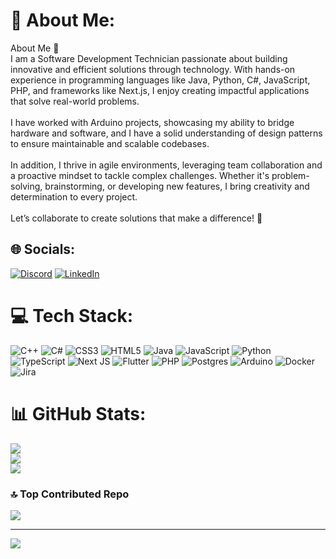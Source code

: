 # 💫 About Me:
About Me 👋<br>I am a Software Development Technician passionate about building innovative and efficient solutions through technology. With hands-on experience in programming languages like Java, Python, C#, JavaScript, PHP, and frameworks like Next.js, I enjoy creating impactful applications that solve real-world problems.<br><br>I have worked with Arduino projects, showcasing my ability to bridge hardware and software, and I have a solid understanding of design patterns to ensure maintainable and scalable codebases.<br><br>In addition, I thrive in agile environments, leveraging team collaboration and a proactive mindset to tackle complex challenges. Whether it's problem-solving, brainstorming, or developing new features, I bring creativity and determination to every project.<br><br>Let’s collaborate to create solutions that make a difference! 🚀


## 🌐 Socials:
[![Discord](https://img.shields.io/badge/Discord-%237289DA.svg?logo=discord&logoColor=white)](https://discord.gg/BUKODONOZOR) [![LinkedIn](https://img.shields.io/badge/LinkedIn-%230077B5.svg?logo=linkedin&logoColor=white)](https://linkedin.com/in/https://www.linkedin.com/in/jafet-david-ibarguen-9778692ba/) 

# 💻 Tech Stack:
![C++](https://img.shields.io/badge/c++-%2300599C.svg?style=for-the-badge&logo=c%2B%2B&logoColor=white) ![C#](https://img.shields.io/badge/c%23-%23239120.svg?style=for-the-badge&logo=csharp&logoColor=white) ![CSS3](https://img.shields.io/badge/css3-%231572B6.svg?style=for-the-badge&logo=css3&logoColor=white) ![HTML5](https://img.shields.io/badge/html5-%23E34F26.svg?style=for-the-badge&logo=html5&logoColor=white) ![Java](https://img.shields.io/badge/java-%23ED8B00.svg?style=for-the-badge&logo=openjdk&logoColor=white) ![JavaScript](https://img.shields.io/badge/javascript-%23323330.svg?style=for-the-badge&logo=javascript&logoColor=%23F7DF1E) ![Python](https://img.shields.io/badge/python-3670A0?style=for-the-badge&logo=python&logoColor=ffdd54) ![TypeScript](https://img.shields.io/badge/typescript-%23007ACC.svg?style=for-the-badge&logo=typescript&logoColor=white) ![Next JS](https://img.shields.io/badge/Next-black?style=for-the-badge&logo=next.js&logoColor=white) ![Flutter](https://img.shields.io/badge/Flutter-%2302569B.svg?style=for-the-badge&logo=Flutter&logoColor=white) ![PHP](https://img.shields.io/badge/php-%23777BB4.svg?style=for-the-badge&logo=php&logoColor=white) ![Postgres](https://img.shields.io/badge/postgres-%23316192.svg?style=for-the-badge&logo=postgresql&logoColor=white) ![Arduino](https://img.shields.io/badge/-Arduino-00979D?style=for-the-badge&logo=Arduino&logoColor=white) ![Docker](https://img.shields.io/badge/docker-%230db7ed.svg?style=for-the-badge&logo=docker&logoColor=white) ![Jira](https://img.shields.io/badge/jira-%230A0FFF.svg?style=for-the-badge&logo=jira&logoColor=white)
# 📊 GitHub Stats:
![](https://github-readme-stats.vercel.app/api?username=BUKODONOZOR&theme=dark&hide_border=false&include_all_commits=false&count_private=false)<br/>
![](https://github-readme-streak-stats.herokuapp.com/?user=BUKODONOZOR&theme=dark&hide_border=false)<br/>
![](https://github-readme-stats.vercel.app/api/top-langs/?username=BUKODONOZOR&theme=dark&hide_border=false&include_all_commits=false&count_private=false&layout=compact)

### 🔝 Top Contributed Repo
![](https://github-contributor-stats.vercel.app/api?username=BUKODONOZOR&limit=5&theme=dark&combine_all_yearly_contributions=true)

---
[![](https://visitcount.itsvg.in/api?id=BUKODONOZOR&icon=0&color=0)](https://visitcount.itsvg.in)

<!-- Proudly created with GPRM ( https://gprm.itsvg.in ) -->
